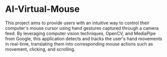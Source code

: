 # AI-Virtual-Mouse

This project aims to provide users with an intuitive way to control their computer's mouse cursor using hand gestures captured through a camera feed. By leveraging computer vision techniques, OpenCV, and MediaPipe from Google, this application detects and tracks the user's hand movements in real-time, translating them into corresponding mouse actions such as movement, clicking, and scrolling.
